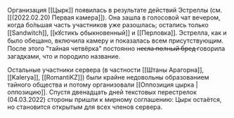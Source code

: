 Организация [[Цырк]] появилась в результате действий Эстреллы (см. [[(2022.02.20) Первая камера]]). Она зашла в голосовой чат вечером, когда бо́льшая часть участников уже разошлась; остались только [[Sandwitch]], [[кꙋстикъ ѻбыкновенный]] и [[Перловка]]. Эстрелла, как и было обещано, включила камеру и показалась всем присутствующим.
После этого "тайная четвёрка" постоянно н̶е̶с̶л̶а̶ ̶п̶о̶л̶н̶ы̶й̶ ̶б̶р̶е̶д̶ говорила загадками, что и породило название.

Остальные участники сервера (в частности [[Штаны Арагорна]], [[Kalerya]], [[RomantiKZ]]) были крайне недовольны образованием тайного общества и потому организовали [[Оппозиция цырка | оппозицию]].
Спустя двенадцать дней текстовых перестрелок (04.03.2022) стороны пришли к мирному соглашению: Цырк остаётся, но становится открытым для всех членов сервера.
